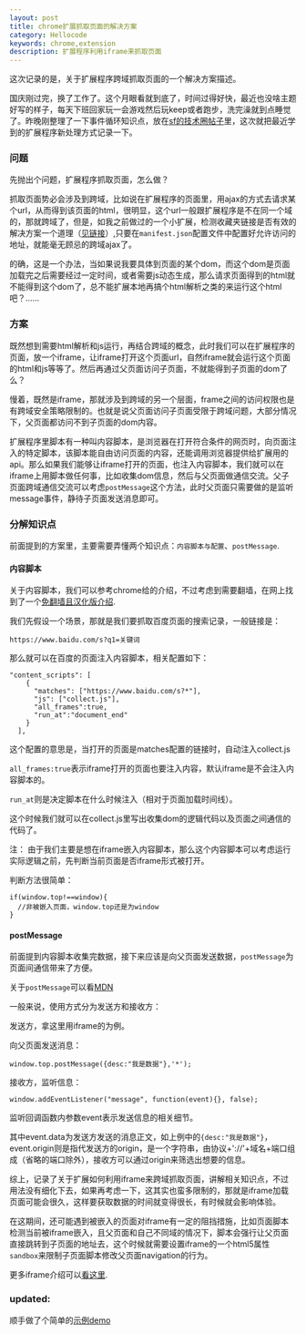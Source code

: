 ```yaml
---
layout: post
title: chrome扩展抓取页面的解决方案
category: Hellocode
keywords: chrome,extension
description: 扩展程序利用iframe来抓取页面
---
```


这次记录的是，关于扩展程序跨域抓取页面的一个解决方案描述。

国庆刚过完，换了工作了。这个月眼看就到底了，时间过得好快，最近也没啥主题好写的样子，每天下班回家玩一会游戏然后玩keep或者跑步，洗完澡就到点睡觉了。昨晚刚整理了一下事件循环知识点，放在[sf的技术圈帖子](https://segmentfault.com/g/1570000010765899/d/1560000011585660)里，这次就把最近学到的扩展程序新处理方式记录一下。

### 问题

先抛出个问题，扩展程序抓取页面，怎么做？

抓取页面势必会涉及到跨域，比如说在扩展程序的页面里，用ajax的方式去请求某个url，从而得到该页面的html，很明显，这个url一般跟扩展程序是不在同一个域的，那就跨域了，但是，如我之前做过的一个小扩展，检测收藏夹链接是否有效的解决方案一个道理（[见链接]({{site.baseurl}}/2017/07/chrome-ext-bookmarkd.html)）,只要在`manifest.json`配置文件中配置好允许访问的地址，就能毫无顾忌的跨域ajax了。

的确，这是一个办法，当如果说我要具体到页面的某个dom，而这个dom是页面加载完之后需要经过一定时间，或者需要js动态生成，那么请求页面得到的html就不能得到这个dom了，总不能扩展本地再搞个html解析之类的来运行这个html吧？……

### 方案

既然想到需要html解析和js运行，再结合跨域的概念，此时我们可以在扩展程序的页面，放一个iframe，让iframe打开这个页面url，自然iframe就会运行这个页面的html和js等等了。然后再通过父页面访问子页面，不就能得到子页面的dom了么？

慢着，既然是iframe，那就涉及到跨域的另一个层面，frame之间的访问权限也是有跨域安全策略限制的。也就是说父页面访问子页面受限于跨域问题，大部分情况下，父页面都访问不到子页面的dom内容。

扩展程序里脚本有一种叫内容脚本，是浏览器在打开符合条件的网页时，向页面注入的特定脚本，该脚本能自由访问页面的内容，还能调用浏览器提供给扩展用的api。那么如果我们能够让iframe打开的页面，也注入内容脚本，我们就可以在iframe上用脚本做任何事，比如收集dom信息，然后与父页面做通信交流。父子页面跨域通信交流可以考虑`postMessage`这个方法，此时父页面只需要做的是监听message事件，静待子页面发送消息即可。

### 分解知识点

前面提到的方案里，主要需要弄懂两个知识点：`内容脚本与配置`、`postMessage`.

#### 内容脚本

关于内容脚本，我们可以参考chrome给的介绍，不过考虑到需要翻墙，在网上找到了一个[免翻墙且汉化版介绍](http://chrome.w3cboy.com/extensions/content_scripts.html).

我们先假设一个场景，那就是我们要抓取百度页面的搜索记录，一般链接是：

```
https://www.baidu.com/s?q1=关键词
```

那么就可以在百度的页面注入内容脚本，相关配置如下：

~~~
"content_scripts": [
    {
      "matches": ["https://www.baidu.com/s?*"],
      "js": ["collect.js"],
      "all_frames":true,
      "run_at":"document_end"
    }
  ],
~~~

这个配置的意思是，当打开的页面是matches配置的链接时，自动注入collect.js

`all_frames:true`表示iframe打开的页面也要注入内容，默认iframe是不会注入内容脚本的。

`run_at`则是决定脚本在什么时候注入（相对于页面加载时间线）。

这个时候我们就可以在collect.js里写出收集dom的逻辑代码以及页面之间通信的代码了。

注： 由于我们主要是想在iframe嵌入内容脚本，那么这个内容脚本可以考虑运行实际逻辑之前，先判断当前页面是否iframe形式被打开。

判断方法很简单：

~~~
if(window.top!==window){
  //非被嵌入页面，window.top还是为window
}
~~~

#### postMessage

前面提到内容脚本收集完数据，接下来应该是向父页面发送数据，`postMessage`为页面间通信带来了方便。

关于`postMessage`可以看[MDN](https://developer.mozilla.org/zh-CN/docs/Web/API/Window/postMessage)

一般来说，使用方式分为发送方和接收方：

发送方，拿这里用iframe的为例。

向父页面发送消息：

~~~
window.top.postMessage({desc:"我是数据"},'*');
~~~

接收方，监听信息：

~~~
window.addEventListener("message", function(event){}, false);
~~~

监听回调函数内参数event表示发送信息的相关细节。

其中event.data为发送方发送的消息正文，如上例中的`{desc:"我是数据"}`，
event.origin则是指代发送方的origin，是一个字符串，由协议+'://'+域名+端口组成（省略的端口除外），接收方可以通过origin来筛选出想要的信息。


综上，记录了关于扩展如何利用iframe来跨域抓取页面，讲解相关知识点，不过用法没有细化下去，如果再考虑一下，这其实也蛮多限制的，那就是iframe加载页面可能会很久，这样要获取数据的时间就变得很长，有时候就会影响体验。

在这期间，还可能遇到被嵌入的页面对iframe有一定的阻挡措施，比如页面脚本检测当前被iframe嵌入，且父页面和自己不同域的情况下，脚本会强行让父页面直接跳转到子页面的地址去，这个时候就需要设置iframe的一个html5属性`sandbox`来限制子页面脚本修改父页面navigation的行为。

更多iframe介绍可以[看这里](https://segmentfault.com/a/1190000004502619).

### updated:

顺手做了个简单的[示例demo](https://coding.net/u/dont/p/my-chrome-ext/git/tree/master/little-search)



